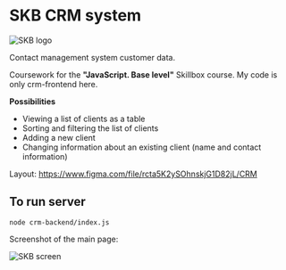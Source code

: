 # SKB CRM system

![SKB logo](http://_github-images.host1438437.hostland.pro/logo-SKB.png)

Contact management system customer data.

Coursework for the **"JavaScript. Base level"** Skillbox course.
My code is only crm-frontend here.

**Possibilities**

- Viewing a list of clients as a table
- Sorting and filtering the list of clients
- Adding a new client
- Changing information about an existing client (name and contact information)

Layout: https://www.figma.com/file/rcta5K2ySOhnskjG1D82jL/CRM

## To run server

`node crm-backend/index.js`

Screenshot of the main page:

![SKB screen](http://_github-images.host1438437.hostland.pro/SKB-screen1.jpg)
